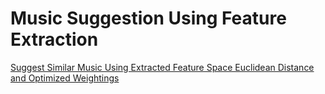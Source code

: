 # Music Suggestion Using Feature Extraction
[Suggest Similar Music Using Extracted Feature Space Euclidean Distance and Optimized Weightings](https://github.com/eric334/Music-Suggestion/blob/main/main.ipynb)
